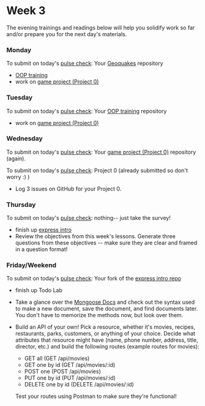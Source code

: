 # Week 3

The evening trainings and readings below will help you solidify work so far and/or prepare you for the next day's materials.

### Monday

To submit on today's [pulse check](https://docs.google.com/forms/d/e/1FAIpQLSe7KpquxAEpvf5gCdfEbt4RIFbmkiTKL8i_-P_9bcvG5zxnQQ/viewform): Your [Geoquakes](https://github.com/SF-WDI-LABS/geoquakes) repository

* [OOP training](https://github.com/SF-WDI-LABS/oop-game-training)
* work on [game project (Project 0)](https://github.com/sf-wdi-39/project-0)


### Tuesday

To submit on today's [pulse check](https://docs.google.com/forms/d/e/1FAIpQLSe7KpquxAEpvf5gCdfEbt4RIFbmkiTKL8i_-P_9bcvG5zxnQQ/viewform):
Your [OOP training](https://github.com/SF-WDI-LABS/oop-game-training) repository

* work on [game project (Project 0)](https://github.com/sf-wdi-39/project-0)


### Wednesday
To submit on today's [pulse check](https://docs.google.com/forms/d/e/1FAIpQLSe7KpquxAEpvf5gCdfEbt4RIFbmkiTKL8i_-P_9bcvG5zxnQQ/viewform):
Your [game project (Project 0)](https://github.com/sf-wdi-39/project-0) repository (again).


To submit on today's [pulse check](https://docs.google.com/forms/d/e/1FAIpQLSe7KpquxAEpvf5gCdfEbt4RIFbmkiTKL8i_-P_9bcvG5zxnQQ/viewform): Project 0 (already submitted so don't worry :) )

* Log 3 issues on GitHub for your Project 0.


### Thursday

To submit on today's [pulse check](https://docs.google.com/forms/d/e/1FAIpQLSe7KpquxAEpvf5gCdfEbt4RIFbmkiTKL8i_-P_9bcvG5zxnQQ/viewform): nothing-- just take the survey!

* finish up [express intro](https://github.com/SF-WDI-LABS/express-intro)
* Review the objectives from this week's lessons. Generate three questions from these objectives -- make sure they are clear and framed in a question format!


### Friday/Weekend
To submit on today's [pulse check](https://docs.google.com/forms/d/e/1FAIpQLSe7KpquxAEpvf5gCdfEbt4RIFbmkiTKL8i_-P_9bcvG5zxnQQ/viewform): Your fork of the [express intro repo](https://github.com/SF-WDI-LABS/express-intro)

* finish up Todo Lab
* Take a glance over the [Mongoose Docs](http://mongoosejs.com/docs/) and check out the syntax used to make a new document, save the document, and find documents later. You don't have to memorize the methods now, but look over them.
* Build an API of your own! Pick a resource, whether it's movies, recipes, restaurants, parks, customers, or anything of your choice. Decide what attributes that resource might have (name, phone number, address, title, director, etc.) and build the following routes (example routes for movies):

  - GET all               (GET /api/movies)
  - GET one by id         (GET /api/movies/:id)
  - POST one              (POST /api/movies)
  - PUT one by id         (PUT /api/movies/:id)
  - DELETE one by id      (DELETE /api/movies/:id)

  Test your routes using Postman to make sure they're functional!
